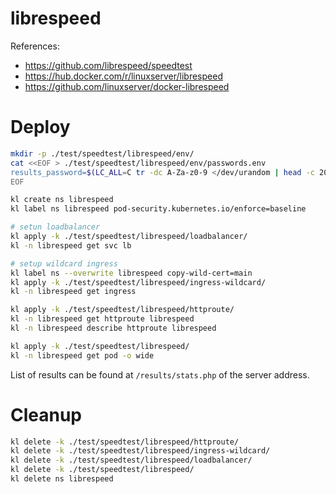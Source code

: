 
# librespeed

References:
- https://github.com/librespeed/speedtest
- https://hub.docker.com/r/linuxserver/librespeed
- https://github.com/linuxserver/docker-librespeed

# Deploy

```bash
mkdir -p ./test/speedtest/librespeed/env/
cat <<EOF > ./test/speedtest/librespeed/env/passwords.env
results_password=$(LC_ALL=C tr -dc A-Za-z0-9 </dev/urandom | head -c 20)
EOF
```

```bash
kl create ns librespeed
kl label ns librespeed pod-security.kubernetes.io/enforce=baseline

# setun loadbalancer
kl apply -k ./test/speedtest/librespeed/loadbalancer/
kl -n librespeed get svc lb

# setup wildcard ingress
kl label ns --overwrite librespeed copy-wild-cert=main
kl apply -k ./test/speedtest/librespeed/ingress-wildcard/
kl -n librespeed get ingress

kl apply -k ./test/speedtest/librespeed/httproute/
kl -n librespeed get httproute librespeed
kl -n librespeed describe httproute librespeed

kl apply -k ./test/speedtest/librespeed/
kl -n librespeed get pod -o wide
```

List of results can be found at `/results/stats.php` of the server address.

# Cleanup

```bash
kl delete -k ./test/speedtest/librespeed/httproute/
kl delete -k ./test/speedtest/librespeed/ingress-wildcard/
kl delete -k ./test/speedtest/librespeed/loadbalancer/
kl delete -k ./test/speedtest/librespeed/
kl delete ns librespeed
```
